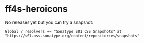 # ff4s-heroicons

No releases yet but you can try a snapshot:

```
Global / resolvers += "Sonatype S01 OSS Snapshots" at "https://s01.oss.sonatype.org/content/repositories/snapshots"
```
